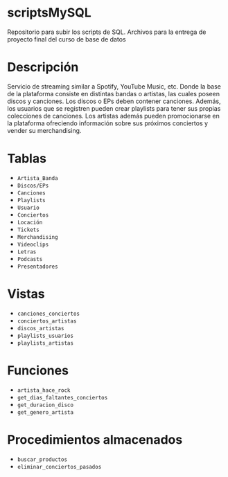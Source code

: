 # scriptsMySQL
Repositorio para subir los scripts de SQL. 
Archivos para la entrega de proyecto final del curso de base de datos 

# Descripción
Servicio de streaming similar a Spotify, YouTube Music, etc. Donde la base de la plataforma consiste en distintas bandas o artistas, las cuales poseen discos y canciones. Los discos o EPs deben contener canciones. Además, los usuarios que se registren pueden crear playlists para tener sus propias colecciones de canciones. Los artistas además pueden promocionarse en la plataforma ofreciendo información sobre sus próximos conciertos y vender su merchandising.

# Tablas
- `Artista_Banda`
- `Discos/EPs` 
- `Canciones`
- `Playlists`
- `Usuario`
- `Conciertos` 
- `Locación`
- `Tickets`
- `Merchandising`
- `Videoclips` 
- `Letras`
- `Podcasts`
- `Presentadores`

# Vistas
- `canciones_conciertos`
- `conciertos_artistas`
- `discos_artistas`
- `playlists_usuarios`
- `playlists_artistas`

# Funciones
- `artista_hace_rock`
- `get_dias_faltantes_conciertos`
- `get_duracion_disco`
- `get_genero_artista`

# Procedimientos almacenados
- `buscar_productos`
- `eliminar_conciertos_pasados`
